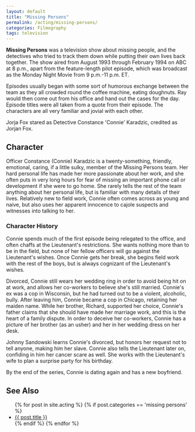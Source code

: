 ```yaml
---
layout: default
title: "Missing Persons"
permalink: /acting/missing-persons/
categories: Filmography
tags: television
---
```


**Missing Persons** was a television show about missing people, and the detectives who tried to track them down while putting their own lives back together. The show aired from August 1993 through February 1994 on ABC at 8 p.m., apart from the feature-length pilot episode, which was broadcast as the Monday Night Movie from 9 p.m.-11 p.m. ET.

Episodes usually began with some sort of humorous exchange between the team as they all crowded round the coffee machine, eating doughnuts. Ray would then come out from his office and hand out the cases for the day. Episode titles were all taken from a quote from their episode. The characters are all very familiar and jovial with each other.

Jorja Fox stared as Detective Constance 'Connie' Karadzic, credited as Jorjan Fox.

## Character

Officer Constance (Connie) Karadzic is a twenty-something, friendly, emotional, caring, if a little sulky, member of the Missing Persons team. Her hard personal life has made her more passionate about her work, and she often puts in very long hours for fear of missing an important phone call or development if she were to go home. She rarely tells the rest of the team anything about her personal life, but is familiar with many details of their lives. Relatively new to field work, Connie often comes across as young and naive, but also uses her apparent innocence to cajole suspects and witnesses into talking to her.

### Character History

Connie spends much of the first episode being relegated to the office, and often chaffs at the Lieutenant's restrictions. She wants nothing more than to be in the field, but none of her fellow officers will go against the Lieutenant's wishes. Once Connie gets her break, she begins field work with the rest of the boys, but is always cognizant of the Lieutenant's wishes.

Divorced, Connie still wears her wedding ring in order to avoid being hit on at work, and allows her co-workers to believe she's still married. Connie's ex was a cop in Wisconsin, but he had turned out to be a violent, alcoholic, bully. After leaving him, Connie became a cop in Chicago, retaining her maiden name. While her brother, Richard, supported her choice, Connie's father claims that she should have made her marriage work, and this is the heart of a family dispute. In order to deceive her co-workers, Connie has a picture of her brother (as an usher) and her in her wedding dress on her desk.

Johnny Sandowski learns Connie's divorced, but honors her request not to tell anyone, making him her slave. Connie also tells the Lieutenant later on, confiding in him her cancer scare as well. She works with the Lieutenant's wife to plan a surprise party for his birthday.

By the end of the series, Connie is dating again and has a new boyfriend.

## See Also

<ul>
	{% for post in site.acting %}
		{% if post.categories == 'missing persons' %}
			<li><a href="{{ site.baseurl }}{{ post.url }}">{{ post.title }}</a></li>
		{% endif %}
	{% endfor %}
</ul>